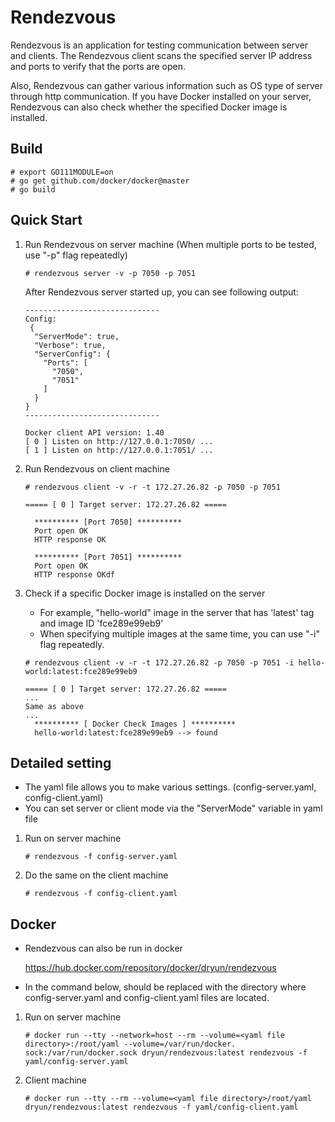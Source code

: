 # **Rendezvous**

Rendezvous is an application for testing communication between server and clients. The Rendezvous client scans the specified server IP address and ports to verify that the ports are open. 

Also, Rendezvous can gather various information such as OS type of server through http communication. If you have Docker installed on your server, Rendezvous can also check whether the specified Docker image is installed.

## Build

```
# export GO111MODULE=on
# go get github.com/docker/docker@master
# go build
```

## Quick Start

1. Run Rendezvous on server machine 
   (When multiple ports to be tested, use "-p" flag repeatedly)

   ```
   # rendezvous server -v -p 7050 -p 7051
   ```

   After Rendezvous server started up,  you can see following output:

   ```
   ------------------------------
   Config:
    {
     "ServerMode": true,
     "Verbose": true,
     "ServerConfig": {
       "Ports": [
         "7050",
         "7051"
       ]
     }
   }
   ------------------------------
   
   Docker client API version: 1.40
   [ 0 ] Listen on http://127.0.0.1:7050/ ...
   [ 1 ] Listen on http://127.0.0.1:7051/ ...
   ```

2. Run Rendezvous on client machine

   ```
   # rendezvous client -v -r -t 172.27.26.82 -p 7050 -p 7051
   ```

   ```
   ===== [ 0 ] Target server: 172.27.26.82 =====
   
     ********** [Port 7050] **********
     Port open OK
     HTTP response OK
   
     ********** [Port 7051] **********
     Port open OK
     HTTP response OKdf
   ```

3. Check if a specific Docker image is installed on the server

   - For example, "hello-world" image in the server that has 'latest' tag and image ID 'fce289e99eb9'
   - When specifying multiple images at the same time, you can use "-i" flag repeatedly.

   ```
   # rendezvous client -v -r -t 172.27.26.82 -p 7050 -p 7051 -i hello-world:latest:fce289e99eb9
   ```

   ```
   ===== [ 0 ] Target server: 172.27.26.82 =====
   ...
   Same as above
   ...
     ********** [ Docker Check Images ] **********
     hello-world:latest:fce289e99eb9 --> found
   ```

## Detailed setting

- The yaml file allows you to make various settings. (config-server.yaml, config-client.yaml)
- You can set server or client mode via the "ServerMode" variable in yaml file

1. Run on server machine

   ```
   # rendezvous -f config-server.yaml
   ```

2. Do the same on the client machine

   ```
   # rendezvous -f config-client.yaml
   ```


## Docker

- Rendezvous can also be run in docker

  https://hub.docker.com/repository/docker/dryun/rendezvous

- In the command below, <yaml file directory> should be replaced with the directory where config-server.yaml and config-client.yaml files are located.

1. Run on server machine

   ```
   # docker run --tty --network=host --rm --volume=<yaml file directory>:/root/yaml --volume=/var/run/docker.
   sock:/var/run/docker.sock dryun/rendezvous:latest rendezvous -f yaml/config-server.yaml
   ```
   
2. Client machine

   ```
   # docker run --tty --rm --volume=<yaml file directory>/root/yaml dryun/rendezvous:latest rendezvous -f yaml/config-client.yaml
   ```

   
